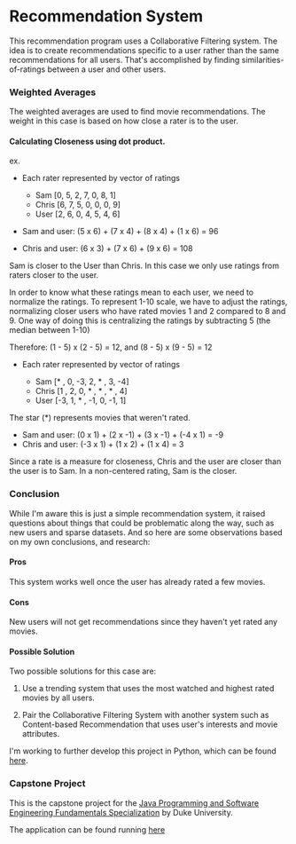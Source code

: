 # Recommendation System

This recommendation program uses a Collaborative Filtering system. The idea is to create recommendations specific to a user rather than the same recommendations for all users. That's accomplished by finding similarities-of-ratings between a user and other users.

### Weighted Averages

The weighted averages are used to find movie recommendations. The weight in this case is based on how close a rater is to the user.

#### Calculating Closeness using dot product.

ex.
* Each rater represented by vector of ratings
  - Sam    [0, 5, 2, 7, 0, 8, 1]
  - Chris  [6, 7, 5, 0, 0, 0, 9]
  - User   [2, 6, 0, 4, 5, 4, 6]

* Sam and user: (5 x 6) + (7 x 4) + (8 x 4) + (1 x 6) = 96
* Chris and user: (6 x 3) + (7 x 6) + (9 x 6) = 108

Sam is closer to the User than Chris. In this case we only use ratings from raters closer to the user.

In order to know what these ratings mean to each user, we need to normalize the ratings. To represent 1-10 scale, we have to adjust the ratings, normalizing closer users who have rated movies 1 and 2 compared to 8 and 9. One way of doing this is centralizing the ratings by subtracting 5 (the median between 1-10)

Therefore: (1 - 5) x (2 - 5) = 12, and (8 - 5) x (9 - 5) = 12

* Each rater represented by vector of ratings

  - Sam    [\* , 0, -3, 2, \* , 3, -4]
  - Chris  [1 , 2, 0, \* , \* , \* , 4]
  - User   [-3, 1, \* , -1, 0, -1, 1]

The star (\*) represents movies that weren't rated.

* Sam and user: (0 x 1) + (2 x -1) + (3 x -1) + (-4 x 1) = -9
* Chris and user: (-3 x 1) + (1 x 2) + (1 x 4) = 3

Since a rate is a measure for closeness, Chris and the user are closer than the user is to Sam. In a non-centered rating, Sam is the closer.

### Conclusion

While I'm aware this is just a simple recommendation system, it raised questions about things that could be problematic along the way, such as new users and sparse datasets. And so here are some observations based on my own conclusions, and research:

#### Pros

This system works well once the user has already rated a few movies.

#### Cons

New users will not get recommendations since they haven't yet rated any movies.

#### Possible Solution

Two possible solutions for this case are:

1. Use a trending system that uses the most watched and highest rated movies by all users.  

2. Pair the Collaborative Filtering System with another system such as Content-based Recommendation that uses user's interests and movie attributes.

I'm working to further develop this project in Python, which can be found [here](https://github.com/bruno78/python-recommendation-system).

### Capstone Project

This is the capstone project for the [Java Programming and Software Engineering Fundamentals Specialization](https://www.coursera.org/specializations/java-programming) by Duke University.

The application can be found running [here](http://www.dukelearntoprogram.com/capstone/recommender.php?id=Rps2Qm01LkxMEX)
